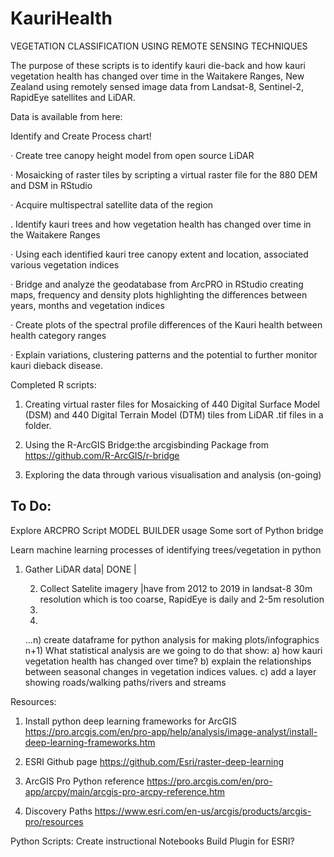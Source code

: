 # KauriHealth
VEGETATION CLASSIFICATION USING REMOTE SENSING TECHNIQUES

The purpose of these scripts is to identify kauri die-back and how kauri vegetation health has changed over time in the Waitakere Ranges, New Zealand using remotely sensed image data from Landsat-8, Sentinel-2, RapidEye satellites and LiDAR. 

Data is available from here: 

Identify and Create Process chart!	

·	Create tree canopy height model from open source LiDAR

·	Mosaicking of raster tiles by scripting a virtual raster file for the 880 DEM and DSM in RStudio

·	Acquire multispectral satellite data of the region
     
.    Identify kauri trees and how vegetation health has changed over time in the Waitakere Ranges

·	Using each identified kauri tree canopy extent and location, associated various vegetation indices

·	Bridge and analyze the geodatabase from ArcPRO in RStudio creating maps, frequency and density plots highlighting the           differences between years, months and vegetation indices

·	Create plots of the spectral profile differences of the Kauri health between health category ranges

·	Explain variations, clustering patterns and the potential to further monitor kauri dieback disease.


    
     
     
Completed R scripts:

1) Creating virtual raster files for Mosaicking of 440 Digital Surface Model (DSM) and 440 Digital Terrain Model (DTM) tiles from LiDAR .tif files in a folder. 

2) Using the R-ArcGIS Bridge:the arcgisbinding Package from https://github.com/R-ArcGIS/r-bridge

3) Exploring the data through various visualisation and analysis (on-going) 

## To Do:
Explore ARCPRO Script MODEL BUILDER usage
Some sort of Python bridge

Learn machine learning processes of identifying trees/vegetation in python

 1) Gather LiDAR data| DONE |
            
     2) Collect Satelite imagery |have from 2012 to 2019 in landsat-8 30m resolution which is too coarse, RapidEye is daily and 2-5m resolution 
     3)
     4)
     
     ...n) create dataframe for python analysis for making plots/infographics
     n+1) What statistical analysis are we going to do that show:
          a) how kauri vegetation health has changed over time?
          b) explain the relationships between seasonal changes in vegetation indices values.
          c) add a layer showing roads/walking paths/rivers and streams
     

Resources:
1) Install python deep learning frameworks for ArcGIS https://pro.arcgis.com/en/pro-app/help/analysis/image-analyst/install-deep-learning-frameworks.htm

2) ESRI Github page https://github.com/Esri/raster-deep-learning

3) ArcGIS Pro Python reference https://pro.arcgis.com/en/pro-app/arcpy/main/arcgis-pro-arcpy-reference.htm

4) Discovery Paths https://www.esri.com/en-us/arcgis/products/arcgis-pro/resources

Python Scripts:
Create instructional Notebooks 
Build Plugin for ESRI? 
